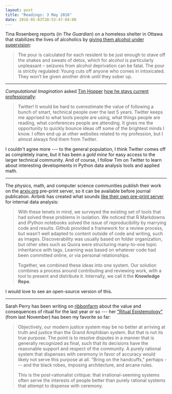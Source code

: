 ```yaml
---
layout: post
title: "Readings: 3 May 2016"
date: 2016-05-03T20:53:47-04:00
---
```


Tina Rosenberg reports (in _The Guardian_) on a homeless shelter in Ottawa that stabilizes the lives of alcoholics by [giving them alcohol under supervision](http://www.theguardian.com/society/2016/apr/26/homeless-shelter-ottawa-gives-wine-to-alcoholics):

> The pour is calculated for each resident to be just enough to stave off the shakes and sweats of detox, which for alcohol is particularly unpleasant – seizures from alcohol deprivation can be fatal. The pour is strictly regulated: Young cuts off anyone who comes in intoxicated. They won’t be given another drink until they sober up.

---- 

_Computational Imagination_ asked [Tim Hopper](https://twitter.com/tdhopper) [how he stays current professionally](http://computationalimagination.com/interview_tim_hopper.php):

> Twitter! It would be hard to overestimate the value of following a bunch of smart, technical people over the last 5 years. Twitter keeps me apprised to what tools people are using, what things people are reading, what conferences people are attending. It gives me the opportunity to quickly bounce ideas off some of the brightest minds I know. I often end up at other websites related to my profession, but I almost always find them from Twitter.

I couldn't agree more --- to the general population, I think Twitter comes off as completely inane, but it has been a _gold mine_ for easy access to the larger technical community. And of course, I follow Tim on Twitter to learn about interesting developments in Python data analysis tools and applied math. 

---- 

The physics, math, and computer science communities publish their work on the [arxiv.org](http://arxiv.org) pre-print server, so it can be available before journal publication. Airbnb has created what sounds [like their own pre-print server](https://medium.com/airbnb-engineering/scaling-knowledge-at-airbnb-875d73eff091#.mv5saw6vi) for internal data analysis:

> With these tenets in mind, we surveyed the existing set of tools that had solved these problems in isolation. We noticed that R Markdowns and iPython notebooks solved the issue of reproducibility by marrying code and results. Github provided a framework for a review process, but wasn’t well adapted to content outside of code and writing, such as images. Discoverability was usually based on folder organization, but other sites such as Quora were structuring many-to-one topic inheritance with tags. Learning was based on whatever code had been committed online, or via personal relationships.
> 
> Together, we combined these ideas into one system. Our solution combines a process around contributing and reviewing work, with a tool to present and distribute it. Internally, we call it the **Knowledge Repo**.

I would love to see an open-source version of this.

---- 

Sarah Perry has been writing on [ribbonfarm](http://www.ribbonfarm.com) about the value and consequences of ritual for the last year or so --- her ["Ritual Epistemology"](http://www.ribbonfarm.com/2015/11/05/ritual-epistemology/) (from last November) has been my favorite so far:

> Objectively, our modern justice system may be no better at arriving at truth and justice than the Grand Amphibian system. But that is not its true purpose. The point is to resolve disputes in a manner that is generally recognized as final, such that its decisions have the reasonable support and respect of the community. A purely rational system that dispenses with ceremony in favor of accuracy would likely not serve this purpose at all. "Bring on the handcuffs," perhaps --- and the black robes, imposing architecture, and arcane rules.
> 
> This is the post-rationalist critique: that irrational-seeming systems often serve the interests of people better than purely rational systems that attempt to dispense with ceremony.

